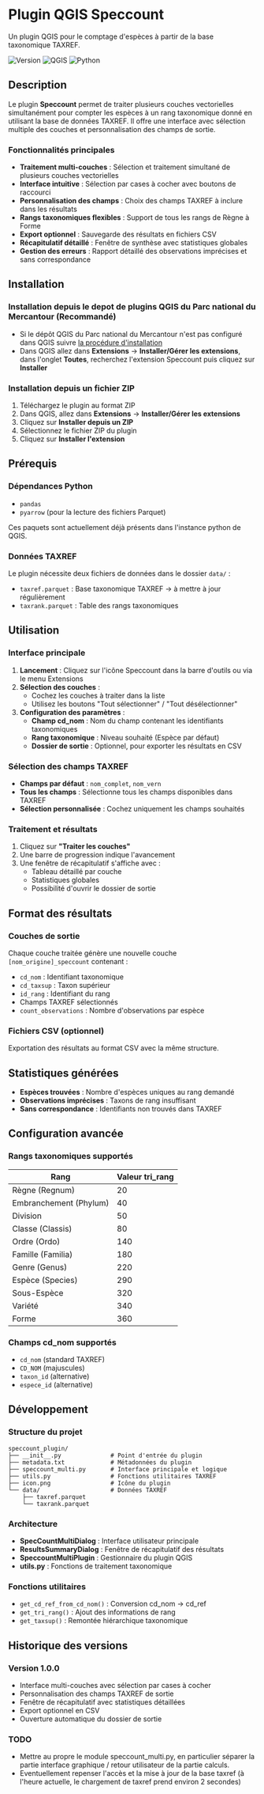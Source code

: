 # Plugin QGIS Speccount

Un plugin QGIS pour le comptage d'espèces à partir de la base taxonomique TAXREF.

![Version](https://img.shields.io/badge/version-1.0.0-blue.svg)
![QGIS](https://img.shields.io/badge/QGIS-%3E%3D3.0-green.svg)
![Python](https://img.shields.io/badge/python-3.9+-blue.svg)

## Description

Le plugin **Speccount** permet de traiter plusieurs couches vectorielles simultanément pour compter les espèces à un rang taxonomique donné en utilisant la base de données TAXREF. Il offre une interface avec sélection multiple des couches et personnalisation des champs de sortie.

### Fonctionnalités principales

- **Traitement multi-couches** : Sélection et traitement simultané de plusieurs couches vectorielles
- **Interface intuitive** : Sélection par cases à cocher avec boutons de raccourci
- **Personnalisation des champs** : Choix des champs TAXREF à inclure dans les résultats
- **Rangs taxonomiques flexibles** : Support de tous les rangs de Règne à Forme
- **Export optionnel** : Sauvegarde des résultats en fichiers CSV
- **Récapitulatif détaillé** : Fenêtre de synthèse avec statistiques globales
- **Gestion des erreurs** : Rapport détaillé des observations imprécises et sans correspondance

## Installation

### Installation depuis le depot de plugins QGIS du Parc national du Mercantour (Recommandé)

- Si le dépôt QGIS du Parc national du Mercantour n'est pas configuré dans QGIS suivre [la procédure d'installation](https://pnmercantour.github.io/donnees/tutos/installation_plugin_via_depot/)
- Dans QGIS allez dans **Extensions** → **Installer/Gérer les extensions**, dans l'onglet **Toutes**, recherchez l'extension Speccount puis cliquez sur **Installer**

### Installation depuis un fichier ZIP

1. Téléchargez le plugin au format ZIP
2. Dans QGIS, allez dans **Extensions** → **Installer/Gérer les extensions**
3. Cliquez sur **Installer depuis un ZIP**
4. Sélectionnez le fichier ZIP du plugin
5. Cliquez sur **Installer l'extension**



## Prérequis

### Dépendances Python
- `pandas`
- `pyarrow` (pour la lecture des fichiers Parquet)

Ces paquets sont actuellement déjà présents dans l'instance python de QGIS.

### Données TAXREF
Le plugin nécessite deux fichiers de données dans le dossier `data/` :
- `taxref.parquet` : Base taxonomique TAXREF -> à mettre à jour régulièrement
- `taxrank.parquet` : Table des rangs taxonomiques

## Utilisation

### Interface principale

1. **Lancement** : Cliquez sur l'icône Speccount dans la barre d'outils ou via le menu Extensions
2. **Sélection des couches** : 
   - Cochez les couches à traiter dans la liste
   - Utilisez les boutons "Tout sélectionner" / "Tout désélectionner"
3. **Configuration des paramètres** :
   - **Champ cd_nom** : Nom du champ contenant les identifiants taxonomiques
   - **Rang taxonomique** : Niveau souhaité (Espèce par défaut)
   - **Dossier de sortie** : Optionnel, pour exporter les résultats en CSV

### Sélection des champs TAXREF

- **Champs par défaut** : `nom_complet`, `nom_vern`
- **Tous les champs** : Sélectionne tous les champs disponibles dans TAXREF
- **Sélection personnalisée** : Cochez uniquement les champs souhaités

### Traitement et résultats

1. Cliquez sur **"Traiter les couches"**
2. Une barre de progression indique l'avancement
3. Une fenêtre de récapitulatif s'affiche avec :
   - Tableau détaillé par couche
   - Statistiques globales
   - Possibilité d'ouvrir le dossier de sortie

## Format des résultats

### Couches de sortie
Chaque couche traitée génère une nouvelle couche `[nom_origine]_speccount` contenant :
- `cd_nom` : Identifiant taxonomique
- `cd_taxsup` : Taxon supérieur
- `id_rang` : Identifiant du rang
- Champs TAXREF sélectionnés
- `count_observations` : Nombre d'observations par espèce

### Fichiers CSV (optionnel)
Exportation des résultats au format CSV avec la même structure.

## Statistiques générées

- **Espèces trouvées** : Nombre d'espèces uniques au rang demandé
- **Observations imprécises** : Taxons de rang insuffisant
- **Sans correspondance** : Identifiants non trouvés dans TAXREF

## Configuration avancée

### Rangs taxonomiques supportés

| Rang | Valeur tri_rang |
|------|----------------|
| Règne (Regnum) | 20 |
| Embranchement (Phylum) | 40 |
| Division | 50 |
| Classe (Classis) | 80 |
| Ordre (Ordo) | 140 |
| Famille (Familia) | 180 |
| Genre (Genus) | 220 |
| Espèce (Species) | 290 |
| Sous-Espèce | 320 |
| Variété | 340 |
| Forme | 360 |

### Champs cd_nom supportés
- `cd_nom` (standard TAXREF)
- `CD_NOM` (majuscules)
- `taxon_id` (alternative)
- `espece_id` (alternative)

## Développement

### Structure du projet
```
speccount_plugin/
├── __init__.py              # Point d'entrée du plugin
├── metadata.txt             # Métadonnées du plugin
├── speccount_multi.py       # Interface principale et logique
├── utils.py                 # Fonctions utilitaires TAXREF
├── icon.png                 # Icône du plugin
└── data/                    # Données TAXREF
    ├── taxref.parquet
    └── taxrank.parquet
```

### Architecture
- **SpecCountMultiDialog** : Interface utilisateur principale
- **ResultsSummaryDialog** : Fenêtre de récapitulatif des résultats
- **SpeccountMultiPlugin** : Gestionnaire du plugin QGIS
- **utils.py** : Fonctions de traitement taxonomique

### Fonctions utilitaires
- `get_cd_ref_from_cd_nom()` : Conversion cd_nom → cd_ref
- `get_tri_rang()` : Ajout des informations de rang
- `get_taxsup()` : Remontée hiérarchique taxonomique

## Historique des versions

### Version 1.0.0
- Interface multi-couches avec sélection par cases à cocher
- Personnalisation des champs TAXREF de sortie
- Fenêtre de récapitulatif avec statistiques détaillées
- Export optionnel en CSV
- Ouverture automatique du dossier de sortie

### TODO
- Mettre au propre le module speccount_multi.py, en particulier séparer la partie interface graphique / retour utilisateur de la partie calculs.
- Eventuellement repenser l'accès et la mise à jour de la base taxref (à l'heure actuelle, le chargement de taxref prend environ 2 secondes)